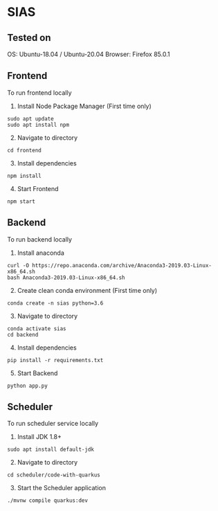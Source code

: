 # SIAS

## Tested on
OS: Ubuntu-18.04 / Ubuntu-20.04
Browser: Firefox 85.0.1



## Frontend
To run frontend locally

1. Install Node Package Manager (First time only) 
```shell
sudo apt update
sudo apt install npm
```

2. Navigate to directory
```shell
cd frontend
```

3. Install dependencies
```shell
npm install
```

4. Start Frontend
```shell
npm start
```

## Backend
To run backend locally

1. Install anaconda
```shell
curl -O https://repo.anaconda.com/archive/Anaconda3-2019.03-Linux-x86_64.sh
bash Anaconda3-2019.03-Linux-x86_64.sh
```

2. Create clean conda environment (First time only) 
```shell
conda create -n sias python=3.6
```

3. Navigate to directory
```shell
conda activate sias
cd backend
```

4. Install dependencies
```shell
pip install -r requirements.txt
```

5. Start Backend
```shell
python app.py
```

## Scheduler
To run scheduler service locally

1. Install JDK 1.8+
```shell
sudo apt install default-jdk
```

2. Navigate to directory
```shell
cd scheduler/code-with-quarkus
```

3. Start the Scheduler application
```shell
./mvnw compile quarkus:dev
```
